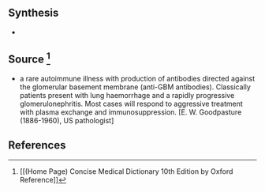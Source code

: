 ## Synthesis
- 
## Source [^1]
- a rare autoimmune illness with production of antibodies directed against the glomerular basement membrane (anti-GBM antibodies). Classically patients present with lung haemorrhage and a rapidly progressive glomerulonephritis. Most cases will respond to aggressive treatment with plasma exchange and immunosuppression. \[E. W. Goodpasture (1886-1960), US pathologist]
## References

[^1]: [[(Home Page) Concise Medical Dictionary 10th Edition by Oxford Reference]]